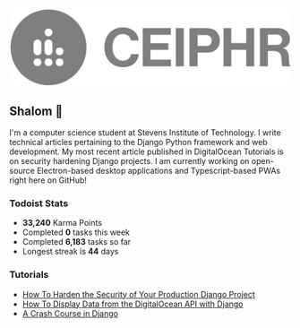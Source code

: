 
<h3 align="center">
  <a href="https://www.ceiphr.com/">
    <img width="500px" alt="Profile Logo" src="readme-banner.png">
  </a>
</h3>

## Shalom 👋<!--<a href="https://youtu.be/phIWJsqk7_o"> <img height="24px" src="wave.gif" /> </a>-->

I'm a computer science student at Stevens Institute of Technology. I write technical articles pertaining to the Django Python framework and web development. My most recent article published in DigitalOcean Tutorials is on security hardening Django projects. I am currently working on open-source Electron-based desktop applications and Typescript-based PWAs right here on GitHub!

<!--<a href="https://github.com/ceiphr?tab=repositories&type=source">
  <img alt="Language Stats" src="https://github-readme-stats.vercel.app/api/top-langs/?username=ceiphr&count_private=true&hide=html&layout=compact&theme=dark&hide_border=true&hide_title=true&bg_color=0d1117">
</a>-->

### Todoist Stats
<!-- TODO-IST:START -->
-  **33,240** Karma Points           
-  Completed **0** tasks this week           
-  Completed **6,183** tasks so far           
-  Longest streak is **44** days
<!-- TODO-IST:END -->

### Tutorials
<!-- BLOG-POST-LIST:START -->
- [How To Harden the Security of Your Production Django Project](https://www.digitalocean.com/community/tutorials/how-to-harden-your-production-django-project)
- [How To Display Data from the DigitalOcean API with Django](https://www.digitalocean.com/community/tutorials/how-to-display-data-from-the-digitalocean-api-with-django)
- [A Crash Course in Django](https://www.ceiphr.com/a-crash-course-in-django/)
<!-- BLOG-POST-LIST:END -->
